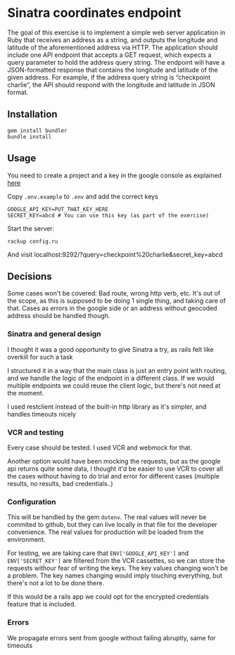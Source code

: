 # Sinatra coordinates endpoint

The goal of this exercise is to implement a simple web server
application in Ruby that receives an address as a string, and
outputs the longitude and latitude of the aforementioned address
via HTTP.
The application should include one API endpoint that accepts a
GET request, which expects a query parameter to hold the address
query string. The endpoint will have a JSON-formatted response
that contains the longitude and latitude of the given address. For
example, if the address query string is “checkpoint charlie”, the API
should respond with the longitude and latitude in JSON format. 

## Installation

```
gem install bundler
bundle install
```

## Usage
You need to create a project and a key in the google console as explained
[here](https://developers.google.com/maps/documentation/geocoding/intro) 

Copy `.env.example` to `.env` and add the correct keys

```
GOOGLE_API_KEY=PUT_THAT_KEY_HERE
SECRET_KEY=abcd # You can use this key (as part of the exercise)
```

Start the server:

```
rackup config.ru
```

And visit localhost:9292/?query=checkpoint%20charlie&secret_key=abcd


## Decisions

Some cases won't be covered: Bad route, wrong http verb, etc. It's out of the
scope, as this is supposed to be doing 1 single thing, and taking care of that.
Cases as errors in the google side or an address without geocoded address should
be handled though.

### Sinatra and general design

I thought it was a good opportunity to give Sinatra a try, as rails felt like
overkill for such a task

I structured it in a way that the main class is just an entry point with routing,
and we handle the logic of the endpoint in a different class. If we would
multiple endpoints we could reuse the client logic, but there's not need at the moment.

I used restclient instead of the built-in http library as it's simpler, 
and handles timeouts nicely

### VCR and testing

Every case should be tested. I used VCR and webmock for that.

Another option would have been mocking the requests, but as the google api returns quite
some data, I thought it'd be easier to use VCR to cover all the cases without having to
do trial and error for different cases (multiple results, no results, bad credentials..)


### Configuration

This will be handled by the gem `dotenv`. The real values will never be commited to github,
but they can live locally in that file for the developer convenience. The real values
for production will be loaded from the environment.

For testing, we are taking care that `ENV['GOOGLE_API_KEY']` and `ENV['SECRET_KEY']` are
filtered from the VCR cassettes, so we can store the requests withour fear of writing
the keys. The key values changing won't be a problem. The key names changing would imply
touching everything, but there's not a lot to be done there.

If this would be a rails app we could opt for the encrypted credentials feature that is
included.

### Errors

We propagate errors sent from google without failing abruptly, same for timeouts
